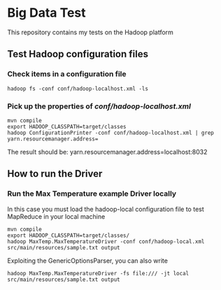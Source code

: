 # Big Data Test
This repository contains my tests on the Hadoop platform

## Test Hadoop configuration files

### Check items in a configuration file

```
hadoop fs -conf conf/hadoop-localhost.xml -ls
```

### Pick up the properties of *conf/hadoop-localhost.xml*

```
mvn compile
export HADOOP_CLASSPATH=target/classes
hadoop ConfigurationPrinter -conf conf/hadoop-localhost.xml | grep yarn.resourcemanager.address=
```

The result should be: yarn.resourcemanager.address=localhost:8032

## How to run the Driver

### Run the Max Temperature example Driver locally
In this case you must load the hadoop-local configuration file to test MapReduce in your local machine

```
mvn compile
export HADOOP_CLASSPATH=target/classes/
hadoop MaxTemp.MaxTemperatureDriver -conf conf/hadoop-local.xml src/main/resources/sample.txt output
```

Exploiting the GenericOptionsParser, you can also write

```
hadoop MaxTemp.MaxTemperatureDriver -fs file:/// -jt local src/main/resources/sample.txt output
```


